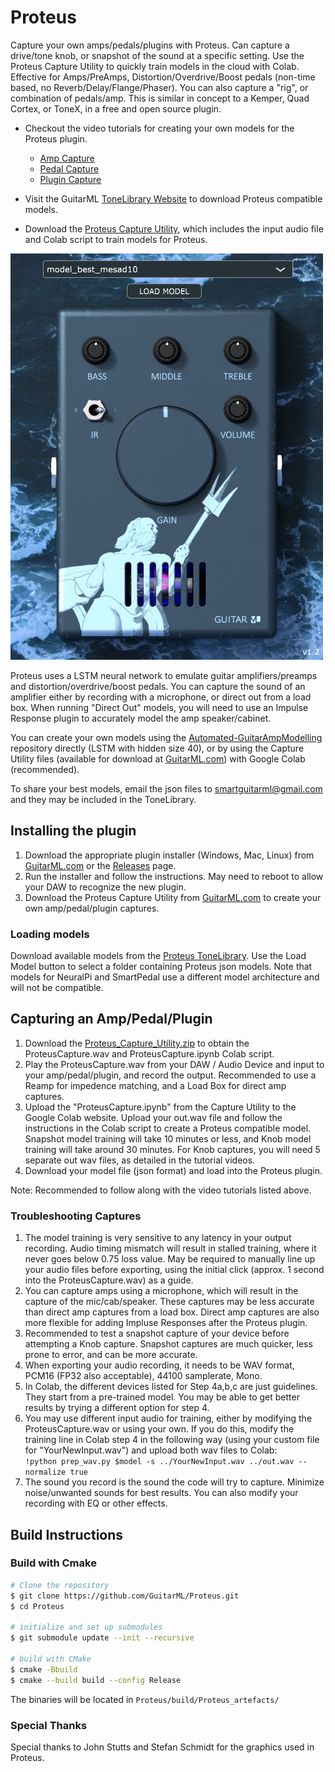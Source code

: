 # Proteus

Capture your own amps/pedals/plugins with Proteus. Can capture a drive/tone knob, or snapshot of the sound at a specific setting. Use the Proteus Capture Utility to quickly train models in the cloud with Colab. Effective for Amps/PreAmps, Distortion/Overdrive/Boost pedals (non-time based, no Reverb/Delay/Flange/Phaser). You can also capture a "rig", or combination of pedals/amp. This is similar in concept to a Kemper, Quad Cortex, or ToneX, in a free and open source plugin.

- Checkout the video tutorials for creating your own models for the Proteus plugin.
  - [Amp Capture](https://youtu.be/2vs4WKYgZUs)
  - [Pedal Capture](https://youtu.be/86oQuYHjpy0)
  - [Plugin Capture](https://youtu.be/vwsSYpqRqyM)
  
- Visit the GuitarML [ToneLibrary Website](https://guitarml.com/tonelibrary/tonelib-pro.html) to download Proteus compatible models.
- Download the [Proteus Capture Utility](https://github.com/GuitarML/Releases/releases/download/v1.0.0/Proteus_Capture_Utility.zip), which includes the input audio file and Colab script to train models for Proteus.

![app](https://github.com/GuitarML/Proteus/blob/master/resources/app_pic.png)

Proteus uses a LSTM neural network to emulate guitar amplifiers/preamps and distortion/overdrive/boost pedals. You can capture the sound of an amplifier either by recording with a microphone, or direct out from a load box. When running "Direct Out" models, you will need to use an Impulse Response plugin to accurately model the amp speaker/cabinet. 

You can create your own models using the [Automated-GuitarAmpModelling](https://github.com/GuitarML/Automated-GuitarAmpModelling) repository directly (LSTM with hidden size 40), or by using the Capture Utility files (available for download at [GuitarML.com](https://guitarml.com/)) with Google Colab (recommended).

To share your best models, email the json files to smartguitarml@gmail.com and they may be included in the ToneLibrary.

## Installing the plugin

1. Download the appropriate plugin installer (Windows, Mac, Linux) from [GuitarML.com](https://guitarml.com/#products) or the [Releases](https://github.com/GuitarML/Releases/releases) page.
2. Run the installer and follow the instructions. May need to reboot to allow your DAW to recognize the new plugin.
3. Download the Proteus Capture Utility from [GuitarML.com](https://guitarml.com/#products) to create your own amp/pedal/plugin captures.

### Loading models
Download available models from the [Proteus ToneLibrary](https://guitarml.com/tonelibrary/tonelib-pro.html). Use the Load Model button to select a folder containing Proteus json models. Note that models for NeuralPi and SmartPedal use a different model architecture and will not be compatible.

## Capturing an Amp/Pedal/Plugin 
1. Download the [Proteus_Capture_Utility.zip](https://github.com/GuitarML/Releases/releases/download/v1.0.0/Proteus_Capture_Utility.zip) to obtain the ProteusCapture.wav and ProteusCapture.ipynb Colab script.
2. Play the ProteusCapture.wav from your DAW / Audio Device and input to your amp/pedal/plugin, and record the output. Recommended to use a Reamp for impedence matching, and a Load Box for direct amp captures. 
3. Upload the "ProteusCapture.ipynb" from the Capture Utility to the Google Colab website. Upload your out.wav file and follow the instructions in the Colab script to create a Proteus compatible model. Snapshot model training will take 10 minutes or less, and Knob model training will take around 30 minutes. For Knob captures, you will need 5 separate out wav files, as detailed in the tutorial videos.
4. Download your model file (json format) and load into the Proteus plugin.

Note: Recommended to follow along with the video tutorials listed above.

### Troubleshooting Captures
1. The model training is very sensitive to any latency in your output recording. Audio timing mismatch will result in stalled training, where it never goes below 0.75 loss value. May be required to manually line up your audio files before exporting, using the initial click (approx. 1 second into the ProteusCapture.wav) as a guide.
2. You can capture amps using a microphone, which will result in the capture of the mic/cab/speaker. These captures may be less accurate than direct amp captures from a load box. Direct amp captures are also more flexible for adding Impluse Responses after the Proteus plugin.
3. Recommended to test a snapshot capture of your device before attempting a Knob capture. Snapshot captures are much quicker, less prone to error, and can be more accurate.
4. When exporting your audio recording, it needs to be WAV format, PCM16 (FP32 also acceptable), 44100 samplerate, Mono. 
5. In Colab, the different devices listed for Step 4a,b,c are just guidelines. They start from a pre-trained model. You may be able to get better results by trying a different option for step 4. 
6. You may use different input audio for training, either by modifying the ProteusCapture.wav or using your own. If you do this, modify the training line in Colab step 4 in the following way (using your custom file for "YourNewInput.wav") and upload both wav files to Colab:<br>
`!python prep_wav.py $model -s ../YourNewInput.wav ../out.wav --normalize true`
7. The sound you record is the sound the code will try to capture. Minimize noise/unwanted sounds for best results. You can also modify your recording with EQ or other effects.

## Build Instructions

### Build with Cmake

```bash
# Clone the repository
$ git clone https://github.com/GuitarML/Proteus.git
$ cd Proteus

# initialize and set up submodules
$ git submodule update --init --recursive

# build with CMake
$ cmake -Bbuild
$ cmake --build build --config Release
```
The binaries will be located in `Proteus/build/Proteus_artefacts/`

### Special Thanks
Special thanks to John Stutts and Stefan Schmidt for the graphics used in Proteus. 
